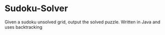 # Sudoku-Solver
Given a sudoku unsolved grid, output the solved puzzle. Written in Java and uses backtracking
